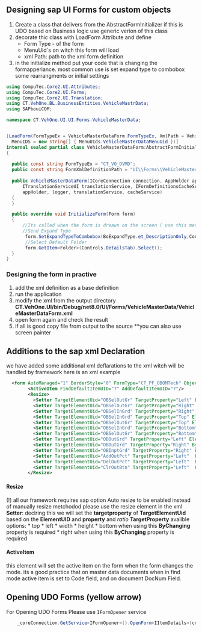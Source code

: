 ## Designing sap UI Forms for custom objects 
1) Create a class that delivers from the AbstractFormInitializer
if this is UDO based on Business logic use generic verion of this class
2) decorate thic class with LoadForm Attribute and define 
   * Form Type - of the form 
   * MenuUid`s on witch this form will load 
   * xml Path: path to the xml form definition
3) in the initialize method put your code that is changing the formapperiance. most common use is set expand type to combobox some rearrangments or initial settings 
  ```cs
  using CompuTec.Core2.UI.Attributes;
using CompuTec.Core2.UI.Forms;
using CompuTec.Core2.UI.Translation;
using CT.VehOne.BL.BusinessEntities.VehicleMastrData;
using SAPbouiCOM;

namespace CT.VehOne.UI.UI.Forms.VehicleMasterData;


[LoadForm(FormTypeEx = VehicleMasterDataForm.FormTypeEx, XmlPath = VehicleMasterDataForm.FormXmlDefinitionPath,
    MenuIDS = new string[] { MenuUIds.VehicleMasterDataMenuUid })]
internal sealed partial class VehicleMasterDataForm:AbstractFormInitializer<IVehicleMasterData>
{
    
    public const string FormTypeEx = "CT_VO_OVMD";
    public const string FormXmlDefinitionPath = "UI\\Forms\\VehicleMasterData\\VehicleMasterDataForm.xml";
    
    public VehicleMasterDataForm(ICoreConnection connection, AppHolder appHolder, ILogger<VehicleMasterDataForm> logger,
        ITranslationServiceUI translationService, IFormDefinitionsCacheService cacheService) : base(connection,
        appHolder, logger, translationService, cacheService)
    {
    }

    public override void InitializeForm(Form form)
    {
        //Its called when the form is dreawn on the screen ( use this method instead of On Form Load Event for custom objects)
        //Send Expand Type
         form.SetExpandTypeToCombobox(BoExpandType.et_DescriptionOnly,Controls.VehicleTypeCombo);
         //Select Default Folder
         form.GetItem<Folder>(Controls.DetailsTab).Select();
    }
}

  ```
### Designing the form in practive 
1) add the xml definition as a base definition
2) run the application
3) modify the xml from the output directory **CT.VehOne.UI/bin/Debug/net8.0/UI/Forms/VehicleMasterData/VehicleMasterDataForm.xml**
4) open form again and check the result 
5) if all is good copy file from output to the source 
**you can also use screen painter
## Additions to the sap xml Declaration
we have added some additional xml deflarations to the xml witch will be handled by framework 
here is an xml example
```xml
  <form AutoManaged="1" BorderStyle="0" FormType="CT_PF_OBOMTech" ObjectType="CT_PF_OBOMCode" SupportedModes="13" appformnumber="CT_PF_OBOMCode" client_height="590" client_width="890" color="0" default_button="1" height="590" left="200" mode="0" pane="8" title="Production Process" top="50" type="0" uid="CT_PF_OBOMTech_" visible="0" width="890">
        <ActiveItem FindDefaultItemUID="7" AddDefaultItemUID="7"/>
        <Resize>
          <Setter TargetElementUid="OBSelOutGr" TargetProperty="Left" ElementUID="rect_rtg4" Property="Right" Ratio="0.5"/>
          <Setter TargetElementUid="OBSelOutGr" TargetProperty="Right" ByChanging="Width" ElementUID="rect_rtg4" Property="Right" Margin ="-5"/>
          <Setter TargetElementUid="OBSelInGrd" TargetProperty="Right" ByChanging="Width" ElementUID="OBSelOutGr" Property="Left" Margin ="-5"/>
          <Setter TargetElementUid="OBSelInGrd" TargetProperty="Top" ElementUID="ClrInBtn" Property="Bottom" Margin ="15"/>
          <Setter TargetElementUid="OBSelOutGr" TargetProperty="Top" ElementUID="ClrInBtn" Property="Bottom" Margin ="15"/>
          <Setter TargetElementUid="OBSelInGrd" TargetProperty="Bottom" ByChanging="Height" ElementUID="rect_rtg4" Property="Bottom" Margin ="-5"/>
          <Setter TargetElementUid="OBSelOutGr" TargetProperty="Bottom" ByChanging="Height" ElementUID="rect_rtg4" Property="Bottom" Margin ="-5"/>
          <Setter TargetElementUid="OBOutGrd" TargetProperty="Left" ElementUID="rect_rtg4" Property="Right" Ratio="0.5"/>
          <Setter TargetElementUid="OBOutGrd" TargetProperty="Right" ByChanging="Width" ElementUID="rect_rtg4" Property="Right" Margin ="-5"/>
          <Setter TargetElementUid="OBInptGrd" TargetProperty="Right" ByChanging="Width" ElementUID="OBOutGrd" Property="Left" Margin ="-5"/>
          <Setter TargetElementUid="AddOutPct" TargetProperty="Left"  ElementUID="OBSelOutGr" Property="Left" Margin ="0"/>
          <Setter TargetElementUid="DelOutPct" TargetProperty="Left"  ElementUID="AddOutPct" Property="Right" Margin ="5"/>
          <Setter TargetElementUid="ClrOutBtn" TargetProperty="Left"  ElementUID="DelOutPct" Property="Right" Margin ="5"/>
        </Resize>
```
#### Resize 
(!) all our framework requires sap option Auto resize to be enabled 
instead of manually resize metchodod please use the resize element in the xml
**Setter**: declring this we will set the **targetproperty** of **TargetElementUid** based on the **ElementUID** and **property** and *ratio*
**TargetProperty** availble options:
    * top
    * left 
    * width
    * height
    * bottom when using this **ByChanging** property is required
    * right when using this **ByChanging** property is required
  
#### ActiveItem
this element will set the active item on the form when the form changes the mode. 
its a good practice that on master data documents when in find mode active item is set to Code field, and on document DocNum Field.
## Opening UDO Forms (yellow arrow)

For Opening UDO Forms Please use `IFormOpener` service 
```csharp
	_coreConnection.GetService<IFormOpener>().OpenForm<IItemDetails>(code);
```